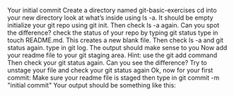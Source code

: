 Your initial commit
Create a directory named git-basic-exercises
cd into your new directory
look at what’s inside using ls -a. It should be empty
initialize your git repo using git init. Then check ls -a again. Can you spot the difference?
check the status of your repo by typing git status
type in touch README.md. This creates a new blank file. Then check ls -a and git status again.
type in git log. The output should make sense to you
Now add your readme file to your git staging area. Hint: use the git add command
Then check your git status again. Can you see the difference?
Try to unstage your file and check your git status again
Ok, now for your first commit: Make sure your readme file is staged then type in git commit -m "initial commit" Your output should be something like this:
